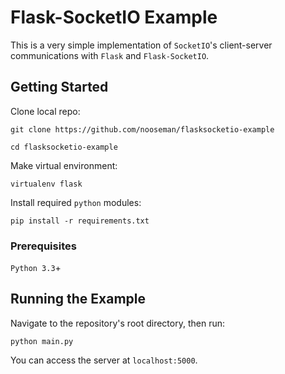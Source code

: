 # Flask-SocketIO Example

This is a very simple implementation of `SocketIO`'s client-server communications with `Flask` and `Flask-SocketIO`.

## Getting Started

Clone local repo:

`git clone https://github.com/nooseman/flasksocketio-example`

`cd flasksocketio-example`

Make virtual environment:

`virtualenv flask`

Install required `python` modules:

`pip install -r requirements.txt`

### Prerequisites

`Python 3.3`+

## Running the Example

Navigate to the repository's root directory, then run:

`python main.py`

You can access the server at `localhost:5000`.